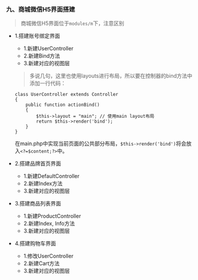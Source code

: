 ### 九、商城微信H5界面搭建

> 商城微信H5界面位于`modules/m`下，注意区别
- 1.搭建账号绑定界面
    * 1.新建UserController
    * 2.新建Bind方法
    * 3.新建对应的视图层
    > 多说几句，这里也使用layouts进行布局，所以要在控制器的bind方法中添加一行代码：
    ```
    class UserController extends Controller
    {
        public function actionBind()
        {
            $this->layout = "main"; // 使用main layout布局
            return $this->render('bind');
        }
    }
    ```
    
    在main.php中实现当前页面的公共部分布局，`$this->render('bind')`将会放入`<?=$content;?>`中。
- 2.搭建品牌首页界面
    * 1.新建DefaultController
    * 2.新建Index方法
    * 3.新建对应的视图层
- 3.搭建商品列表界面
    * 1.新建ProductController
    * 2.新建Index, Info方法
    * 3.新建对应的视图层
- 4.搭建购物车界面
    * 1.修改UserController
    * 2.新建Cart方法
    * 3.新建对应的视图层